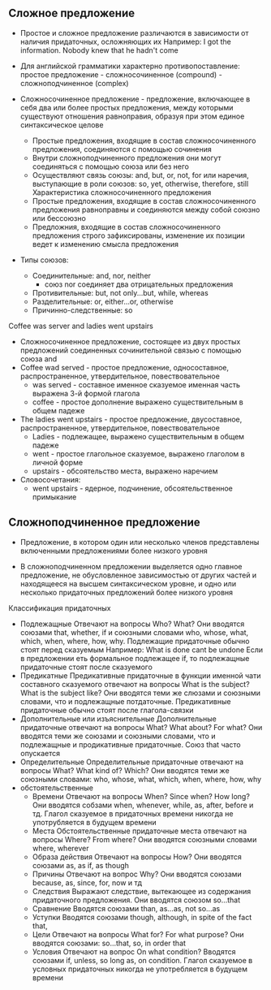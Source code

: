 ## Сложное предложение 

- Простое и сложное предложение различаются в зависимости от наличия придаточных, осложняющих их 
  Например: I got the information. Nobody knew that he hadn't come 

- Для английской грамматики характерно противопоставление: простое предложение - сложносочиненное (compound) - сложноподчиненное (complex) 

- Сложносочиненное предложение - предложение, включающее в себя два или более простых предложения, между которыми существуют отношения равноправия, образуя при этом единое синтаксическое целове
	- Простые предложения, входящие в состав сложносочиненного предложения, соединяются с помощью сочинения 
	- Внутри сложноподчиненного предложения они могут соединяться с помощью союза или без него 
	- Осуществляют связь союзы: and, but, or, not, for или наречия, выступающие в роли союзов: so, yet, otherwise, therefore, still
	Характеристика сложносочиненного предложения 
	- Простые предложения, входящие в состав сложносочиненного предложения равноправны и соединяются между собой союзно или бессоюзно 
	- Предложния, входящие в состав сложносочиненного предложения строго зафиксированы, изменение их позиции ведет к изменению смысла предложения

- Типы союзов:
	- Соединительные: and, nor, neither 
		- союз nor соединяет два отрицательных предложения
	- Противительные: but, not only...but, while, whereas
	- Разделительные: or, either...or, otherwise
	- Причинно-следственные: so

Coffee was server and ladies went upstairs 
- Сложносочиненное предложение, состоящее из двух простых предложений соединенных сочинительной связью с помощью союза and  
- Coffee wad served - простое предложение, односоставное, распространенное, утвердительное, повествовательное 
	- was served - составное именное сказуемое именная часть выражена 3-й формой глагола
	- coffee - простое дополнение выражено существительным в общем падеже 
- The ladies went upstairs - простое предложение, двусоставное, распространенное, утвердительное, повествовательное 
	- Ladies - подлежащее, выражено существительным в общем падеже 
	- went - простое глагольное сказуемое, выражено глаголом в личной форме 
	- upstairs - обсоятельство места, выражено наречием 
- Словосочетания:
	-  went upstairs - ядерное, подчинение, обсоятельственное примыкание 

## Сложноподчиненное предложение

- Предложение, в котором один или несколько членов представлены включенными предложениями более низкого уровня 

- В сложноподчиненном предложении выделяется одно главное предложение, не обусловленное зависимостью от других частей и находящееся на высшем синтаксическом уровне, и одно или несколько придаточных предложений более низкого уровня 

Классификация придаточных 
- Подлежащные 
	Отвечают на вопросы Who? What? Они вводятся союзами that, whether, if и союзными словами who, whose, what, which, when, where, how, why. Подлежащие придаточные обычно стоят перед сказуемым
	Например: What is done cant be undone
	Если в предложении еть формальное подлежащее if, то подлежащные придаточные стоят после сказуемого
- Предикатные 
	Предикативные придаточные в функции именной чати составного сказуемого отвечают на вопросы What is the subject? What is the subject like? Они вводятся теми же слюзами и союзными словами, что и подлежащные потдаточные. Предикативные придаточные обычно стоят после глагола-связки
- Дополнительные или изъяснительные 
	Дополнительные придаточные отвечают на вопросы What? What about? For what? Они вводятся теми же союзами и союзными словами, что и подлежащные и продикативные придаточные. Союз that часто опускается 
- Определительные 
	Определительные придаточные отвечают на вопросы What? What kind of? Which? Они вводятся теми же союзными словами: who, whose, what, which, when, where, how, why
- обстоятельственные 
	- Времени
		Отвечают на вопросы When? Since when? How long? Они вводятся собзами when, whenever, while, as, after, before и тд. Глагол сказуемое в придаточных времени никогда не употрубляется в будущем времени 
	- Места
		Обстоятельственные придаточные места отвечают на вопросы Where? From where? Они вводятся союзными словами where, wherever
	- Образа действия
		Отвечают на вопросы How? Они вводятся союзами as, as if, as though 
	- Причины
		Отвечают на вопрос Why? Они вводятся союзами because, as, since, for, now и тд
	- Следствия 
		Выражают следствие, вытекающее из содержания придаточного предложения. Они вводятся союзом so...that 
	- Сравнение
		Вводятся союзами than, as...as, not so...as
	- Уступки
		Вводятся союзами though, although, in spite of the fact that, 
	- Цели 
		Отвечают на вопросы What for? For what purpose? Они вводятся союзами: so...that, so, in order that
	- Условия 
		Отвечают на вопрос On what condition? Вводятся союзами if, unless, so long as, on condition. Глагол сказуемое в условных придаточных никогда не употребляется в будущем времени 

